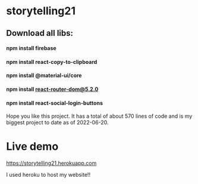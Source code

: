 # storytelling21

## Download all libs:

#### npm install firebase
#### npm install react-copy-to-clipboard
#### npm install @material-ui/core
#### npm install react-router-dom@5.2.0
#### npm install react-social-login-buttons

Hope you like this project. It has a total of about 570 lines of code and is my biggest project to date as of 2022-06-20. 

# Live demo

https://storytelling21.herokuapp.com

I used heroku to host my website!!
